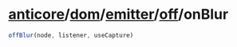 # [anticore](../../../../../../#reference)/[dom](../../../#reference)/[emitter](../../#reference)/[off](../#reference)/<a name="reference">onBlur</a>

```js
offBlur(node, listener, useCapture)
```